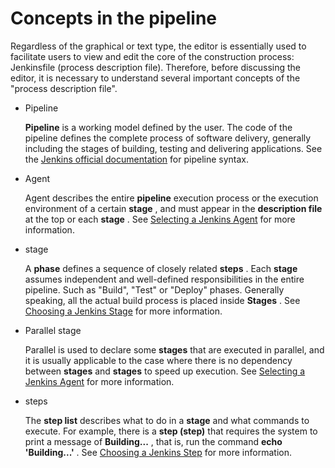 # Concepts in the pipeline

Regardless of the graphical or text type, the editor is essentially used to facilitate users to view and edit the core of the construction process: Jenkinsfile (process description file). Therefore, before discussing the editor, it is necessary to understand several important concepts of the "process description file".

<!--![]()screenshots-->

- Pipeline

    __Pipeline__ is a working model defined by the user. The code of the pipeline defines the complete process of software delivery, generally including the stages of building, testing and delivering applications.
    See the [Jenkins official documentation](https://www.jenkins.io/doc/book/pipeline/jenkinsfile/) for pipeline syntax.

- Agent

    Agent describes the entire __pipeline__ execution process or the execution environment of a certain __stage__ , and must appear in the __description file__ at the top or each __stage__ .
    See [Selecting a Jenkins Agent](agent.md) for more information.

- stage

    A __phase__ defines a sequence of closely related __steps__ . Each __stage__ assumes independent and well-defined responsibilities in the entire pipeline.
    Such as "Build", "Test" or "Deploy" phases. Generally speaking, all the actual build process is placed inside __Stages__ .
    See [Choosing a Jenkins Stage](https://www.jenkins.io/doc/book/pipeline/#stage) for more information.

- Parallel stage

    Parallel is used to declare some __stages__ that are executed in parallel, and it is usually applicable to the case where there is no dependency between __stages__ and __stages__ to speed up execution.
    See [Selecting a Jenkins Agent](agent.md) for more information.

- steps

    The __step list__ describes what to do in a __stage__ and what commands to execute. For example, there is a __step (step)__ that requires the system to print a message of __Building...__ , that is, run the command __echo 'Building...'__ .
    See [Choosing a Jenkins Step](https://www.jenkins.io/doc/book/pipeline/#stage) for more information.